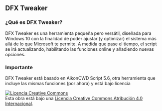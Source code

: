 ## DFX Tweaker

### ¿Qué es DFX Tweaker?
DFX Tweaker es una herramienta pequeña pero versátil, diseñada para Windows 10 con la finalidad de poder ajustar (y optimizar) el sistema más allá de lo que Microsoft te permite. A medida que pase el tiempo, el script se irá actualizando, habilitando las funciones online y añadiendo nuevas opciones.

### Importante
DFX Tweaker está basado en AikonCWD Script 5.6, otra herramienta que incluye las mismas funciones (por ahora) y está bajo licencia

<a rel="license" href="http://creativecommons.org/licenses/by/4.0/"><img alt="Licencia Creative Commons" style="border-width:0" src="https://i.creativecommons.org/l/by/4.0/88x31.png" /></a><br />Esta obra está bajo una <a rel="license" href="http://creativecommons.org/licenses/by/4.0/">Licencia Creative Commons Atribución 4.0 Internacional</a>.
